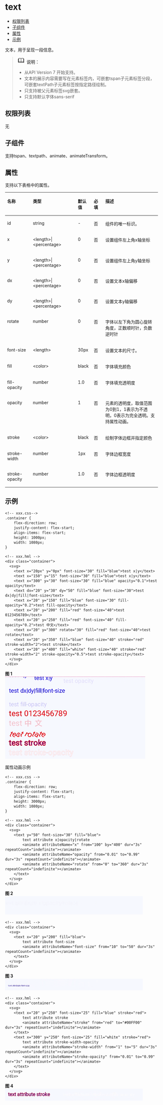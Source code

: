 # text<a name="ZH-CN_TOPIC_0000001164577156"></a>

-   [权限列表](#zh-cn_topic_0000001173164689_section11257113618419)
-   [子组件](#zh-cn_topic_0000001173164689_section9288143101012)
-   [属性](#zh-cn_topic_0000001173164689_section2907183951110)
-   [示例](#zh-cn_topic_0000001173164689_section360556124815)

文本，用于呈现一段信息。

>![](../../public_sys-resources/icon-note.gif) **说明：** 
>-   从API Version 7 开始支持。
>-   文本的展示内容需要写在元素标签内，可嵌套tspan子元素标签分段，可嵌套textPath子元素标签按指定路径绘制。
>-   只支持被父元素标签svg嵌套。
>-   只支持默认字体sans-serif

## 权限列表<a name="zh-cn_topic_0000001173164689_section11257113618419"></a>

无

## 子组件<a name="zh-cn_topic_0000001173164689_section9288143101012"></a>

支持tspan、textpath、animate、animateTransform。

## 属性<a name="zh-cn_topic_0000001173164689_section2907183951110"></a>

支持以下表格中的属性。

<a name="zh-cn_topic_0000001173164689_table20633101642315"></a>
<table><thead align="left"><tr id="zh-cn_topic_0000001173164689_row663331618238"><th class="cellrowborder" valign="top" width="16.84%" id="mcps1.1.6.1.1"><p id="zh-cn_topic_0000001173164689_aaf1247770b244944bbcc9f28d9a6f00b"><a name="zh-cn_topic_0000001173164689_aaf1247770b244944bbcc9f28d9a6f00b"></a><a name="zh-cn_topic_0000001173164689_aaf1247770b244944bbcc9f28d9a6f00b"></a>名称</p>
</th>
<th class="cellrowborder" valign="top" width="29.4%" id="mcps1.1.6.1.2"><p id="zh-cn_topic_0000001173164689_a6efc3502761f4faf9630e484280f75b6"><a name="zh-cn_topic_0000001173164689_a6efc3502761f4faf9630e484280f75b6"></a><a name="zh-cn_topic_0000001173164689_a6efc3502761f4faf9630e484280f75b6"></a>类型</p>
</th>
<th class="cellrowborder" valign="top" width="10.4%" id="mcps1.1.6.1.3"><p id="zh-cn_topic_0000001173164689_a27a37273d9ad47569ddbcb8db985d302"><a name="zh-cn_topic_0000001173164689_a27a37273d9ad47569ddbcb8db985d302"></a><a name="zh-cn_topic_0000001173164689_a27a37273d9ad47569ddbcb8db985d302"></a>默认值</p>
</th>
<th class="cellrowborder" valign="top" width="7.6%" id="mcps1.1.6.1.4"><p id="zh-cn_topic_0000001173164689_p824610360217"><a name="zh-cn_topic_0000001173164689_p824610360217"></a><a name="zh-cn_topic_0000001173164689_p824610360217"></a>必填</p>
</th>
<th class="cellrowborder" valign="top" width="35.76%" id="mcps1.1.6.1.5"><p id="zh-cn_topic_0000001173164689_a2ff3361bfd3b420ba4967452d2ddd098"><a name="zh-cn_topic_0000001173164689_a2ff3361bfd3b420ba4967452d2ddd098"></a><a name="zh-cn_topic_0000001173164689_a2ff3361bfd3b420ba4967452d2ddd098"></a>描述</p>
</th>
</tr>
</thead>
<tbody><tr id="zh-cn_topic_0000001173164689_row36332165231"><td class="cellrowborder" valign="top" width="16.84%" headers="mcps1.1.6.1.1 "><p id="zh-cn_topic_0000001173164689_a83b6dd280109466fb015e64de1ef4df3"><a name="zh-cn_topic_0000001173164689_a83b6dd280109466fb015e64de1ef4df3"></a><a name="zh-cn_topic_0000001173164689_a83b6dd280109466fb015e64de1ef4df3"></a>id</p>
</td>
<td class="cellrowborder" valign="top" width="29.4%" headers="mcps1.1.6.1.2 "><p id="zh-cn_topic_0000001173164689_abc38fa2b85854bc687af75eb17a00a4d"><a name="zh-cn_topic_0000001173164689_abc38fa2b85854bc687af75eb17a00a4d"></a><a name="zh-cn_topic_0000001173164689_abc38fa2b85854bc687af75eb17a00a4d"></a>string</p>
</td>
<td class="cellrowborder" valign="top" width="10.4%" headers="mcps1.1.6.1.3 "><p id="zh-cn_topic_0000001173164689_a8d12e4af905d4743a5ec9cd6018d2972"><a name="zh-cn_topic_0000001173164689_a8d12e4af905d4743a5ec9cd6018d2972"></a><a name="zh-cn_topic_0000001173164689_a8d12e4af905d4743a5ec9cd6018d2972"></a>-</p>
</td>
<td class="cellrowborder" valign="top" width="7.6%" headers="mcps1.1.6.1.4 "><p id="zh-cn_topic_0000001173164689_p42461736102118"><a name="zh-cn_topic_0000001173164689_p42461736102118"></a><a name="zh-cn_topic_0000001173164689_p42461736102118"></a>否</p>
</td>
<td class="cellrowborder" valign="top" width="35.76%" headers="mcps1.1.6.1.5 "><p id="zh-cn_topic_0000001173164689_a1a1731af05554f119fa365748f276bb2"><a name="zh-cn_topic_0000001173164689_a1a1731af05554f119fa365748f276bb2"></a><a name="zh-cn_topic_0000001173164689_a1a1731af05554f119fa365748f276bb2"></a>组件的唯一标识。</p>
</td>
</tr>
<tr id="zh-cn_topic_0000001173164689_row1634171618236"><td class="cellrowborder" valign="top" width="16.84%" headers="mcps1.1.6.1.1 "><p id="zh-cn_topic_0000001173164689_a3cf785e2a2a043268d168f58d59207c8"><a name="zh-cn_topic_0000001173164689_a3cf785e2a2a043268d168f58d59207c8"></a><a name="zh-cn_topic_0000001173164689_a3cf785e2a2a043268d168f58d59207c8"></a>x</p>
</td>
<td class="cellrowborder" valign="top" width="29.4%" headers="mcps1.1.6.1.2 "><p id="zh-cn_topic_0000001173164689_aa9b258d23e1e425dbc2ffe8edbc91a42"><a name="zh-cn_topic_0000001173164689_aa9b258d23e1e425dbc2ffe8edbc91a42"></a><a name="zh-cn_topic_0000001173164689_aa9b258d23e1e425dbc2ffe8edbc91a42"></a>&lt;length&gt;|&lt;percentage&gt;</p>
</td>
<td class="cellrowborder" valign="top" width="10.4%" headers="mcps1.1.6.1.3 "><p id="zh-cn_topic_0000001173164689_ac312df4f14444c98955ed055456848a7"><a name="zh-cn_topic_0000001173164689_ac312df4f14444c98955ed055456848a7"></a><a name="zh-cn_topic_0000001173164689_ac312df4f14444c98955ed055456848a7"></a>0</p>
</td>
<td class="cellrowborder" valign="top" width="7.6%" headers="mcps1.1.6.1.4 "><p id="zh-cn_topic_0000001173164689_p1624612362219"><a name="zh-cn_topic_0000001173164689_p1624612362219"></a><a name="zh-cn_topic_0000001173164689_p1624612362219"></a>否</p>
</td>
<td class="cellrowborder" valign="top" width="35.76%" headers="mcps1.1.6.1.5 "><p id="zh-cn_topic_0000001173164689_p62121758111517"><a name="zh-cn_topic_0000001173164689_p62121758111517"></a><a name="zh-cn_topic_0000001173164689_p62121758111517"></a>设置组件左上角x轴坐标</p>
</td>
</tr>
<tr id="zh-cn_topic_0000001173164689_row1259531661611"><td class="cellrowborder" valign="top" width="16.84%" headers="mcps1.1.6.1.1 "><p id="zh-cn_topic_0000001173164689_p1359601671613"><a name="zh-cn_topic_0000001173164689_p1359601671613"></a><a name="zh-cn_topic_0000001173164689_p1359601671613"></a>y</p>
</td>
<td class="cellrowborder" valign="top" width="29.4%" headers="mcps1.1.6.1.2 "><p id="zh-cn_topic_0000001173164689_p65967163165"><a name="zh-cn_topic_0000001173164689_p65967163165"></a><a name="zh-cn_topic_0000001173164689_p65967163165"></a>&lt;length&gt;|&lt;percentage&gt;</p>
</td>
<td class="cellrowborder" valign="top" width="10.4%" headers="mcps1.1.6.1.3 "><p id="zh-cn_topic_0000001173164689_p10596151671610"><a name="zh-cn_topic_0000001173164689_p10596151671610"></a><a name="zh-cn_topic_0000001173164689_p10596151671610"></a>0</p>
</td>
<td class="cellrowborder" valign="top" width="7.6%" headers="mcps1.1.6.1.4 "><p id="zh-cn_topic_0000001173164689_p1059610169169"><a name="zh-cn_topic_0000001173164689_p1059610169169"></a><a name="zh-cn_topic_0000001173164689_p1059610169169"></a>否</p>
</td>
<td class="cellrowborder" valign="top" width="35.76%" headers="mcps1.1.6.1.5 "><p id="zh-cn_topic_0000001173164689_p125961416161611"><a name="zh-cn_topic_0000001173164689_p125961416161611"></a><a name="zh-cn_topic_0000001173164689_p125961416161611"></a>设置组件左上角y轴坐标</p>
</td>
</tr>
<tr id="zh-cn_topic_0000001173164689_row11404114510176"><td class="cellrowborder" valign="top" width="16.84%" headers="mcps1.1.6.1.1 "><p id="zh-cn_topic_0000001173164689_p11404124541714"><a name="zh-cn_topic_0000001173164689_p11404124541714"></a><a name="zh-cn_topic_0000001173164689_p11404124541714"></a>dx</p>
</td>
<td class="cellrowborder" valign="top" width="29.4%" headers="mcps1.1.6.1.2 "><p id="zh-cn_topic_0000001173164689_p108919015549"><a name="zh-cn_topic_0000001173164689_p108919015549"></a><a name="zh-cn_topic_0000001173164689_p108919015549"></a>&lt;length&gt;|&lt;percentage&gt;</p>
</td>
<td class="cellrowborder" valign="top" width="10.4%" headers="mcps1.1.6.1.3 "><p id="zh-cn_topic_0000001173164689_p20892019541"><a name="zh-cn_topic_0000001173164689_p20892019541"></a><a name="zh-cn_topic_0000001173164689_p20892019541"></a>0</p>
</td>
<td class="cellrowborder" valign="top" width="7.6%" headers="mcps1.1.6.1.4 "><p id="zh-cn_topic_0000001173164689_p7893010540"><a name="zh-cn_topic_0000001173164689_p7893010540"></a><a name="zh-cn_topic_0000001173164689_p7893010540"></a>否</p>
</td>
<td class="cellrowborder" valign="top" width="35.76%" headers="mcps1.1.6.1.5 "><p id="zh-cn_topic_0000001173164689_p78950185420"><a name="zh-cn_topic_0000001173164689_p78950185420"></a><a name="zh-cn_topic_0000001173164689_p78950185420"></a>设置文本x轴偏移</p>
</td>
</tr>
<tr id="zh-cn_topic_0000001173164689_row75241175410"><td class="cellrowborder" valign="top" width="16.84%" headers="mcps1.1.6.1.1 "><p id="zh-cn_topic_0000001173164689_p117241850155416"><a name="zh-cn_topic_0000001173164689_p117241850155416"></a><a name="zh-cn_topic_0000001173164689_p117241850155416"></a>dy</p>
</td>
<td class="cellrowborder" valign="top" width="29.4%" headers="mcps1.1.6.1.2 "><p id="zh-cn_topic_0000001173164689_p4724125035416"><a name="zh-cn_topic_0000001173164689_p4724125035416"></a><a name="zh-cn_topic_0000001173164689_p4724125035416"></a>&lt;length&gt;|&lt;percentage&gt;</p>
</td>
<td class="cellrowborder" valign="top" width="10.4%" headers="mcps1.1.6.1.3 "><p id="zh-cn_topic_0000001173164689_p117241350155416"><a name="zh-cn_topic_0000001173164689_p117241350155416"></a><a name="zh-cn_topic_0000001173164689_p117241350155416"></a>0</p>
</td>
<td class="cellrowborder" valign="top" width="7.6%" headers="mcps1.1.6.1.4 "><p id="zh-cn_topic_0000001173164689_p4724145065420"><a name="zh-cn_topic_0000001173164689_p4724145065420"></a><a name="zh-cn_topic_0000001173164689_p4724145065420"></a>否</p>
</td>
<td class="cellrowborder" valign="top" width="35.76%" headers="mcps1.1.6.1.5 "><p id="zh-cn_topic_0000001173164689_p107241750205414"><a name="zh-cn_topic_0000001173164689_p107241750205414"></a><a name="zh-cn_topic_0000001173164689_p107241750205414"></a>设置文本y轴偏移</p>
</td>
</tr>
<tr id="zh-cn_topic_0000001173164689_row346915743314"><td class="cellrowborder" valign="top" width="16.84%" headers="mcps1.1.6.1.1 "><p id="zh-cn_topic_0000001173164689_p1546917783314"><a name="zh-cn_topic_0000001173164689_p1546917783314"></a><a name="zh-cn_topic_0000001173164689_p1546917783314"></a>rotate</p>
</td>
<td class="cellrowborder" valign="top" width="29.4%" headers="mcps1.1.6.1.2 "><p id="zh-cn_topic_0000001173164689_p846910713319"><a name="zh-cn_topic_0000001173164689_p846910713319"></a><a name="zh-cn_topic_0000001173164689_p846910713319"></a>number</p>
</td>
<td class="cellrowborder" valign="top" width="10.4%" headers="mcps1.1.6.1.3 "><p id="zh-cn_topic_0000001173164689_p14469271337"><a name="zh-cn_topic_0000001173164689_p14469271337"></a><a name="zh-cn_topic_0000001173164689_p14469271337"></a>0</p>
</td>
<td class="cellrowborder" valign="top" width="7.6%" headers="mcps1.1.6.1.4 "><p id="zh-cn_topic_0000001173164689_p79541222103311"><a name="zh-cn_topic_0000001173164689_p79541222103311"></a><a name="zh-cn_topic_0000001173164689_p79541222103311"></a>否</p>
</td>
<td class="cellrowborder" valign="top" width="35.76%" headers="mcps1.1.6.1.5 "><p id="zh-cn_topic_0000001173164689_p34692079335"><a name="zh-cn_topic_0000001173164689_p34692079335"></a><a name="zh-cn_topic_0000001173164689_p34692079335"></a>字体以左下角为圆心旋转角度，正数顺时针，负数逆时针</p>
</td>
</tr>
<tr id="zh-cn_topic_0000001173164689_row19322182910543"><td class="cellrowborder" valign="top" width="16.84%" headers="mcps1.1.6.1.1 "><p id="zh-cn_topic_0000001173164689_p150223885411"><a name="zh-cn_topic_0000001173164689_p150223885411"></a><a name="zh-cn_topic_0000001173164689_p150223885411"></a>font-size</p>
</td>
<td class="cellrowborder" valign="top" width="29.4%" headers="mcps1.1.6.1.2 "><p id="zh-cn_topic_0000001173164689_p3502113811542"><a name="zh-cn_topic_0000001173164689_p3502113811542"></a><a name="zh-cn_topic_0000001173164689_p3502113811542"></a>&lt;length&gt;</p>
</td>
<td class="cellrowborder" valign="top" width="10.4%" headers="mcps1.1.6.1.3 "><p id="zh-cn_topic_0000001173164689_p16502238125414"><a name="zh-cn_topic_0000001173164689_p16502238125414"></a><a name="zh-cn_topic_0000001173164689_p16502238125414"></a>30px</p>
</td>
<td class="cellrowborder" valign="top" width="7.6%" headers="mcps1.1.6.1.4 "><p id="zh-cn_topic_0000001173164689_p1250273816549"><a name="zh-cn_topic_0000001173164689_p1250273816549"></a><a name="zh-cn_topic_0000001173164689_p1250273816549"></a>否</p>
</td>
<td class="cellrowborder" valign="top" width="35.76%" headers="mcps1.1.6.1.5 "><p id="zh-cn_topic_0000001173164689_p10502203815413"><a name="zh-cn_topic_0000001173164689_p10502203815413"></a><a name="zh-cn_topic_0000001173164689_p10502203815413"></a>设置文本的尺寸。</p>
</td>
</tr>
<tr id="zh-cn_topic_0000001173164689_row19645239145513"><td class="cellrowborder" valign="top" width="16.84%" headers="mcps1.1.6.1.1 "><p id="zh-cn_topic_0000001173164689_p1254235895511"><a name="zh-cn_topic_0000001173164689_p1254235895511"></a><a name="zh-cn_topic_0000001173164689_p1254235895511"></a>fill</p>
</td>
<td class="cellrowborder" valign="top" width="29.4%" headers="mcps1.1.6.1.2 "><p id="zh-cn_topic_0000001173164689_p17542115815553"><a name="zh-cn_topic_0000001173164689_p17542115815553"></a><a name="zh-cn_topic_0000001173164689_p17542115815553"></a>&lt;color&gt;</p>
</td>
<td class="cellrowborder" valign="top" width="10.4%" headers="mcps1.1.6.1.3 "><p id="zh-cn_topic_0000001173164689_p5542135835517"><a name="zh-cn_topic_0000001173164689_p5542135835517"></a><a name="zh-cn_topic_0000001173164689_p5542135835517"></a>black</p>
</td>
<td class="cellrowborder" valign="top" width="7.6%" headers="mcps1.1.6.1.4 "><p id="zh-cn_topic_0000001173164689_p65421458105510"><a name="zh-cn_topic_0000001173164689_p65421458105510"></a><a name="zh-cn_topic_0000001173164689_p65421458105510"></a>否</p>
</td>
<td class="cellrowborder" valign="top" width="35.76%" headers="mcps1.1.6.1.5 "><p id="zh-cn_topic_0000001173164689_p354275835511"><a name="zh-cn_topic_0000001173164689_p354275835511"></a><a name="zh-cn_topic_0000001173164689_p354275835511"></a>字体填充颜色</p>
</td>
</tr>
<tr id="zh-cn_topic_0000001173164689_row94649463555"><td class="cellrowborder" valign="top" width="16.84%" headers="mcps1.1.6.1.1 "><p id="zh-cn_topic_0000001173164689_p1254217581557"><a name="zh-cn_topic_0000001173164689_p1254217581557"></a><a name="zh-cn_topic_0000001173164689_p1254217581557"></a>fill-opacity</p>
</td>
<td class="cellrowborder" valign="top" width="29.4%" headers="mcps1.1.6.1.2 "><p id="zh-cn_topic_0000001173164689_p1754215875514"><a name="zh-cn_topic_0000001173164689_p1754215875514"></a><a name="zh-cn_topic_0000001173164689_p1754215875514"></a>number</p>
</td>
<td class="cellrowborder" valign="top" width="10.4%" headers="mcps1.1.6.1.3 "><p id="zh-cn_topic_0000001173164689_p15542115814558"><a name="zh-cn_topic_0000001173164689_p15542115814558"></a><a name="zh-cn_topic_0000001173164689_p15542115814558"></a>1.0</p>
</td>
<td class="cellrowborder" valign="top" width="7.6%" headers="mcps1.1.6.1.4 "><p id="zh-cn_topic_0000001173164689_p115433589554"><a name="zh-cn_topic_0000001173164689_p115433589554"></a><a name="zh-cn_topic_0000001173164689_p115433589554"></a>否</p>
</td>
<td class="cellrowborder" valign="top" width="35.76%" headers="mcps1.1.6.1.5 "><p id="zh-cn_topic_0000001173164689_p19543058195511"><a name="zh-cn_topic_0000001173164689_p19543058195511"></a><a name="zh-cn_topic_0000001173164689_p19543058195511"></a>字体填充透明度</p>
</td>
</tr>
<tr id="zh-cn_topic_0000001173164689_row14858838113210"><td class="cellrowborder" valign="top" width="16.84%" headers="mcps1.1.6.1.1 "><p id="zh-cn_topic_0000001173164689_a4a0bae0e1bb946d6bc7bf30e0a535343"><a name="zh-cn_topic_0000001173164689_a4a0bae0e1bb946d6bc7bf30e0a535343"></a><a name="zh-cn_topic_0000001173164689_a4a0bae0e1bb946d6bc7bf30e0a535343"></a>opacity</p>
</td>
<td class="cellrowborder" valign="top" width="29.4%" headers="mcps1.1.6.1.2 "><p id="zh-cn_topic_0000001173164689_a2679e4565dbc4370b40d1be831a6148d"><a name="zh-cn_topic_0000001173164689_a2679e4565dbc4370b40d1be831a6148d"></a><a name="zh-cn_topic_0000001173164689_a2679e4565dbc4370b40d1be831a6148d"></a>number</p>
</td>
<td class="cellrowborder" valign="top" width="10.4%" headers="mcps1.1.6.1.3 "><p id="zh-cn_topic_0000001173164689_a0b0d56a245e14779a5561f99cd1ce9f6"><a name="zh-cn_topic_0000001173164689_a0b0d56a245e14779a5561f99cd1ce9f6"></a><a name="zh-cn_topic_0000001173164689_a0b0d56a245e14779a5561f99cd1ce9f6"></a>1</p>
</td>
<td class="cellrowborder" valign="top" width="7.6%" headers="mcps1.1.6.1.4 "><p id="zh-cn_topic_0000001173164689_p324614367213"><a name="zh-cn_topic_0000001173164689_p324614367213"></a><a name="zh-cn_topic_0000001173164689_p324614367213"></a>否</p>
</td>
<td class="cellrowborder" valign="top" width="35.76%" headers="mcps1.1.6.1.5 "><p id="zh-cn_topic_0000001173164689_aa0471c31e05e465aa9c42312b9ab9f6f"><a name="zh-cn_topic_0000001173164689_aa0471c31e05e465aa9c42312b9ab9f6f"></a><a name="zh-cn_topic_0000001173164689_aa0471c31e05e465aa9c42312b9ab9f6f"></a>元素的透明度，取值范围为0到1，1表示为不透明，0表示为完全透明。支持属性动画。</p>
</td>
</tr>
<tr id="zh-cn_topic_0000001173164689_row55924498556"><td class="cellrowborder" valign="top" width="16.84%" headers="mcps1.1.6.1.1 "><p id="zh-cn_topic_0000001173164689_p17543185895520"><a name="zh-cn_topic_0000001173164689_p17543185895520"></a><a name="zh-cn_topic_0000001173164689_p17543185895520"></a>stroke</p>
</td>
<td class="cellrowborder" valign="top" width="29.4%" headers="mcps1.1.6.1.2 "><p id="zh-cn_topic_0000001173164689_p195431258175515"><a name="zh-cn_topic_0000001173164689_p195431258175515"></a><a name="zh-cn_topic_0000001173164689_p195431258175515"></a>&lt;color&gt;</p>
</td>
<td class="cellrowborder" valign="top" width="10.4%" headers="mcps1.1.6.1.3 "><p id="zh-cn_topic_0000001173164689_p18543658205512"><a name="zh-cn_topic_0000001173164689_p18543658205512"></a><a name="zh-cn_topic_0000001173164689_p18543658205512"></a>black</p>
</td>
<td class="cellrowborder" valign="top" width="7.6%" headers="mcps1.1.6.1.4 "><p id="zh-cn_topic_0000001173164689_p16543165855517"><a name="zh-cn_topic_0000001173164689_p16543165855517"></a><a name="zh-cn_topic_0000001173164689_p16543165855517"></a>否</p>
</td>
<td class="cellrowborder" valign="top" width="35.76%" headers="mcps1.1.6.1.5 "><p id="zh-cn_topic_0000001173164689_p1543145845514"><a name="zh-cn_topic_0000001173164689_p1543145845514"></a><a name="zh-cn_topic_0000001173164689_p1543145845514"></a>绘制字体边框并指定颜色</p>
</td>
</tr>
<tr id="zh-cn_topic_0000001173164689_row175295385512"><td class="cellrowborder" valign="top" width="16.84%" headers="mcps1.1.6.1.1 "><p id="zh-cn_topic_0000001173164689_p16543115835516"><a name="zh-cn_topic_0000001173164689_p16543115835516"></a><a name="zh-cn_topic_0000001173164689_p16543115835516"></a>stroke-width</p>
</td>
<td class="cellrowborder" valign="top" width="29.4%" headers="mcps1.1.6.1.2 "><p id="zh-cn_topic_0000001173164689_p15543958165515"><a name="zh-cn_topic_0000001173164689_p15543958165515"></a><a name="zh-cn_topic_0000001173164689_p15543958165515"></a>number</p>
</td>
<td class="cellrowborder" valign="top" width="10.4%" headers="mcps1.1.6.1.3 "><p id="zh-cn_topic_0000001173164689_p654416580553"><a name="zh-cn_topic_0000001173164689_p654416580553"></a><a name="zh-cn_topic_0000001173164689_p654416580553"></a>1px</p>
</td>
<td class="cellrowborder" valign="top" width="7.6%" headers="mcps1.1.6.1.4 "><p id="zh-cn_topic_0000001173164689_p25440586552"><a name="zh-cn_topic_0000001173164689_p25440586552"></a><a name="zh-cn_topic_0000001173164689_p25440586552"></a>否</p>
</td>
<td class="cellrowborder" valign="top" width="35.76%" headers="mcps1.1.6.1.5 "><p id="zh-cn_topic_0000001173164689_p1954415895512"><a name="zh-cn_topic_0000001173164689_p1954415895512"></a><a name="zh-cn_topic_0000001173164689_p1954415895512"></a>字体边框宽度</p>
</td>
</tr>
<tr id="zh-cn_topic_0000001173164689_row192241431553"><td class="cellrowborder" valign="top" width="16.84%" headers="mcps1.1.6.1.1 "><p id="zh-cn_topic_0000001173164689_p454412587553"><a name="zh-cn_topic_0000001173164689_p454412587553"></a><a name="zh-cn_topic_0000001173164689_p454412587553"></a>stroke-opacity</p>
</td>
<td class="cellrowborder" valign="top" width="29.4%" headers="mcps1.1.6.1.2 "><p id="zh-cn_topic_0000001173164689_p3544358195516"><a name="zh-cn_topic_0000001173164689_p3544358195516"></a><a name="zh-cn_topic_0000001173164689_p3544358195516"></a>number</p>
</td>
<td class="cellrowborder" valign="top" width="10.4%" headers="mcps1.1.6.1.3 "><p id="zh-cn_topic_0000001173164689_p7544165855514"><a name="zh-cn_topic_0000001173164689_p7544165855514"></a><a name="zh-cn_topic_0000001173164689_p7544165855514"></a>1.0</p>
</td>
<td class="cellrowborder" valign="top" width="7.6%" headers="mcps1.1.6.1.4 "><p id="zh-cn_topic_0000001173164689_p13544258195517"><a name="zh-cn_topic_0000001173164689_p13544258195517"></a><a name="zh-cn_topic_0000001173164689_p13544258195517"></a>否</p>
</td>
<td class="cellrowborder" valign="top" width="35.76%" headers="mcps1.1.6.1.5 "><p id="zh-cn_topic_0000001173164689_p14544185816559"><a name="zh-cn_topic_0000001173164689_p14544185816559"></a><a name="zh-cn_topic_0000001173164689_p14544185816559"></a>字体边框透明度</p>
</td>
</tr>
</tbody>
</table>

## 示例<a name="zh-cn_topic_0000001173164689_section360556124815"></a>

```
<!-- xxx.css-->
.container {    
    flex-direction: row;
    justify-content: flex-start;
    align-items: flex-start;
    height: 1000px;
    width: 1080px;
}
```

```
<!-- xxx.hml -->
<div class="container">
  <svg>
    <text x="20px" y="0px" font-size="30" fill="blue">test x|y</text>
    <text x="150" y="15" font-size="30" fill="blue">test x|y</text>
    <text x="300" y="30" font-size="30" fill="blue" opacity="0.1">test opacity</text>
    <text dx="20" y="30" dy="50" fill="blue" font-size="30">test dx|dy|fill|font-size</text>
    <text x="20" y="150" fill="blue" font-size="30" fill-opacity="0.2">test fill-opacity</text>
    <text x="20" y="200" fill="red" font-size="40">test 0123456789</text>
    <text x="20" y="250" fill="red" font-size="40" fill-opacity="0.2">test 中文</text>
    <text x="20" y="300" rotate="30" fill="red" font-size="40">test rotate</text>
    <text x="20" y="350" fill="blue" font-size="40" stroke="red" stroke-width="2">test stroke</text>
    <text x="20" y="400" fill="white" font-size="40" stroke="red" stroke-width="2" stroke-opacity="0.5">test stroke-opacity</text>
  </svg>
</div>
```

**图 1** <a name="zh-cn_topic_0000001173164689_fig32245519597"></a>  
![](figures/zh-cn_image_0000001173324697.png "zh-cn_image_0000001173324697")

属性动画示例

```
<!-- xxx.css -->
.container {
    flex-direction: row;
    justify-content: flex-start;
    align-items: flex-start;
    height: 3000px;
    width: 1080px;
}
```

```
<!-- xxx.hml -->
<div class="container">
  <svg>
    <text y="50" font-size="30" fill="blue">
        text attribute x|opacity|rotate
        <animate attributeName="x" from="100" by="400" dur="3s" repeatCount="indefinite"></animate>
        <animate attributeName="opacity" from="0.01" to="0.99" dur="3s" repeatCount="indefinite"></animate>
        <animate attributeName="rotate" from="0" to="360" dur="3s" repeatCount="indefinite"></animate>
    </text>
  </svg>
</div>
```

**图 2** <a name="zh-cn_topic_0000001173164689_fig329289011"></a>  
![](figures/zh-cn_image_0000001173324699.gif "zh-cn_image_0000001173324699")

```
<!-- xxx.hml -->
<div class="container">
  <svg>
    <text x="20" y="200" fill="blue">
        text attribute font-size
        <animate attributeName="font-size" from="10" to="50" dur="3s" repeatCount="indefinite"></animate>
    </text>
  </svg>
</div>
```

**图 3** <a name="zh-cn_topic_0000001173164689_fig538151263817"></a>  
![](figures/zh-cn_image_0000001173164783.gif "zh-cn_image_0000001173164783")

```
<!-- xxx.hml -->
<div class="container">
  <svg>
    <text x="20" y="250" font-size="25" fill="blue" stroke="red">
        text attribute stroke
        <animate attributeName="stroke" from="red" to="#00FF00" dur="3s" repeatCount="indefinite"></animate>
    </text>
    <text x="300" y="250" font-size="25" fill="white" stroke="red">
        text attribute stroke-width-opacity
        <animate attributeName="stroke-width" from="1" to="5" dur="3s" repeatCount="indefinite"></animate>
        <animate attributeName="stroke-opacity" from="0.01" to="0.99" dur="3s" repeatCount="indefinite"></animate>
    </text>
  </svg>
</div>
```

**图 4** <a name="zh-cn_topic_0000001173164689_fig17459102413407"></a>  
![](figures/zh-cn_image_0000001127125122.gif "zh-cn_image_0000001127125122")


